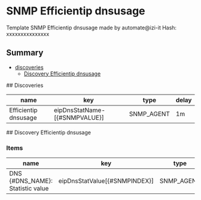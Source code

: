 # SNMP Efficientip dnsusage
Template SNMP Efficientip dnsusage  made by automate@izi-it
Hash: xxxxxxxxxxxxxxx
## Summary
* [discoveries](#discoveries)
  * [Discovery Efficientip dnsusage ](#discovery_efficientip_dnsusage
)
<a name="discoveries" />
## Discoveries

| name | key | type | delay |
| ------------- |------------- |------------- |------------- |
| Efficientip dnsusage | eipDnsStatName-[{#SNMPVALUE}] | SNMP_AGENT | 1m |

<a name="discovery_efficientip_dnsusage" />
## Discovery Efficientip dnsusage

### Items

| name | key | type |
| ------------- |------------- |------------- |
| DNS {#DNS_NAME}: Statistic value | eipDnsStatValue[{#SNMPINDEX}] | SNMP_AGENT |

